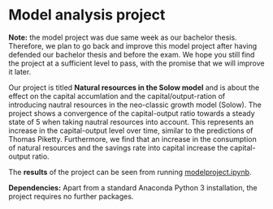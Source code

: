 # Model analysis project

**Note:** the model project was due same week as our bachelor thesis. Therefore, we plan to go back and improve this model project after having defended our bachelor thesis and before the exam. We hope you still find the project at a sufficient level to pass, with the promise that we will improve it later.

Our project is titled **Natural resources in the Solow model** and is about the effect on the capital accumlation and the capital/output-ration of introducing nautral resources in the neo-classic growth model (Solow). The project shows a convergence of the capital-output ratio towards a steady state of 5 when taking nautral resources into account. This represents an increase in the capital-output level over time, similar to the predictions of Thomas Piketty. Furthermore, we find that an increase in the consumption of natural resources and the savings rate into capital increase the capital-output ratio.

The **results** of the project can be seen from running [modelproject.ipynb](modelproject.ipynb).

**Dependencies:** Apart from a standard Anaconda Python 3 installation, the project requires no further packages.
